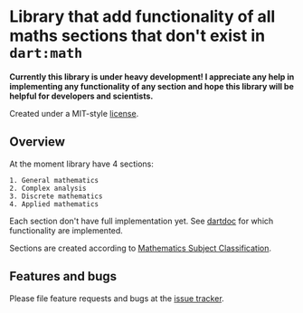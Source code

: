 # Library that add functionality of all maths sections that don't exist in `dart:math`

__Currently this library is under heavy development! I appreciate any help in implementing any functionality of any section and hope this library will be helpful for developers
and scientists.__

Created under a MIT-style
[license](https://github.com/YevhenKap/extended_math/blob/master/LICENSE).

## Overview

At the moment library have 4 sections:

    1. General mathematics
    2. Complex analysis
    3. Discrete mathematics
    4. Applied mathematics

Each section don't have full implementation yet.
See [dartdoc](https://pub.dartlang.org/documentation/extended_math/latest/) for which functionality are implemented.

Sections are created according to [Mathematics Subject Classification](https://en.wikipedia.org/wiki/Mathematics_Subject_Classification).

## Features and bugs

Please file feature requests and bugs at the [issue tracker][tracker].

[tracker]: https://github.com/YevhenKap/extended_math/issues
